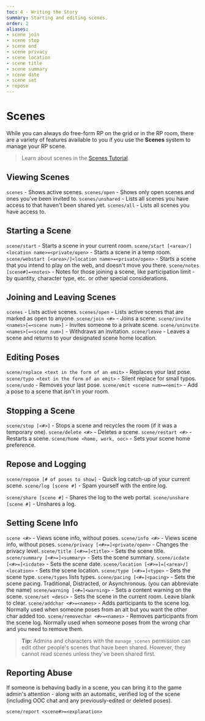 ```yaml
---
toc: 4 - Writing the Story
summary: Starting and editing scenes.
order: 2
aliases:
- scene join
- scene stop
- scene end
- scene privacy
- scene location
- scene title
- scene summary
- scene date
- scene set
- repose
---
```

# Scenes

While you can always do free-form RP on the grid or in the RP room, there are a variety of features available to you if you use the **Scenes** system to manage your RP scene. 

> Learn about scenes in the [Scenes Tutorial](/help/scenes_tutorial).

## Viewing Scenes

`scenes` - Shows active scenes.
`scenes/open` - Shows only open scenes and ones you've been invited to.
`scenes/unshared` - Lists all scenes you have access to that haven't been shared yet.
`scenes/all` - Lists all scenes you have access to.

## Starting  a Scene

`scene/start` - Starts a scene in your current room.
`scene/start [<area>/]<location name>=<private/open>` - Starts a scene in a temp room.
`scene/webstart [<area>/]<location name>=<private/open>` - Starts a scene that you intend to play on the web, and doesn't move you there.
`scene/notes [scene#]=<notes>` - Notes for those joining a scene, like participation limit - by quantity, character type, etc. or other special considerations.

## Joining and Leaving Scenes

`scenes` - Lists active scenes.
`scenes/open` - Lists active scenes that are marked as open to anyone.
`scene/join <#>` - Joins a scene.
`scene/invite <names>[=<scene num>]` - Invites someone to a private scene.
`scene/uninvite <names>[=<scene num>]` - Withdraws an invitation.
`scene/leave` - Leaves a scene and returns to your designated scene home location.
  
## Editing Poses

`scene/replace <text in the form of an emit>` - Replaces your last pose.
`scene/typo <text in the form of an emit>` - Silent replace for small typos.
`scene/undo` - Removes your last pose.
`scene/emit <scene num>=<emit>` - Add a pose to a scene that isn't in your room.

## Stopping a Scene

`scene/stop [<#>]` - Stops a scene and recycles the room (if it was a temporary one).
`scene/delete <#>` - Deletes a scene.
`scene/restart <#>` - Restarts a scene.
`scene/home <home, work, ooc>` - Sets your scene home preference.

## Repose and Logging

`scene/repose [# of poses to show]` - Quick log catch-up of your current scene.
`scene/log [scene #]` - Spam yourself with the entire log.

`scene/share [scene #]` - Shares the log to the web portal.
`scene/unshare [scene #]` - Unshares a log.

## Setting Scene Info

`scene <#>` - Views scene info, without poses.
`scene/info <#>` - Views scene info, without poses.
`scene/privacy [<#>=]<private/open>` - Changes the privacy level.
`scene/title [<#>=]<title>` - Sets the scene title.
`scene/summary [<#>=]<summary>` - Sets the scene summary.
`scene/icdate [<#>=]<icdate>` - Sets the scene date.
`scene/location [<#>=]=[<area>/]<location>` - Sets the scene location.
`scene/type [<#>=]<type>` - Sets the scene type.  `scene/types` lists types.
`scene/pacing [<#=]<pacing>` - Sets the scene pacing. Traditional, Distracted, or Asynchronous. (you can abbreviate the name)
`scene/warning [<#=]<warning>` - Sets a content warning on the scene.
`scene/set <desc>` - Sets the scene in the current room.  Leave blank to clear.
`scene/addchar <#>=<names>` - Adds participants to the scene log. Normally used when someone poses from an alt but you want the other char added too.
`scene/removechar <#>=<names>` - Removes participants from the scene log. Normally used when someone poses from the wrong char and you need to remove them.

> **Tip:** Admins and characters with the `manage_scenes` permission can edit other people's scenes that have been shared.  However, they cannot read scenes unless they've been shared first.

## Reporting Abuse

If someone is behaving badly in a scene, you can bring it to the game admin's attention - along with an automatic, verified log of the scene (including OOC chat and any previously-edited or deleted poses).  

`scene/report <scene#>=<explanation>`